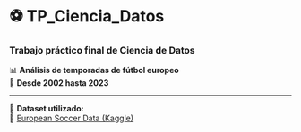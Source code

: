 # ⚽ TP_Ciencia_Datos  
### Trabajo práctico final de Ciencia de Datos

📊 **Análisis de temporadas de fútbol europeo**  
📅 **Desde 2002 hasta 2023**

---

📁 **Dataset utilizado:**  
🔗 [European Soccer Data (Kaggle)](https://www.kaggle.com/datasets/willfitzhugh/european-soccer-data)
